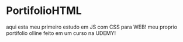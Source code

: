 # PortifolioHTML
aqui esta meu primeiro estudo em JS com CSS para WEB! meu proprio portifolio olline feito em um curso na UDEMY!
